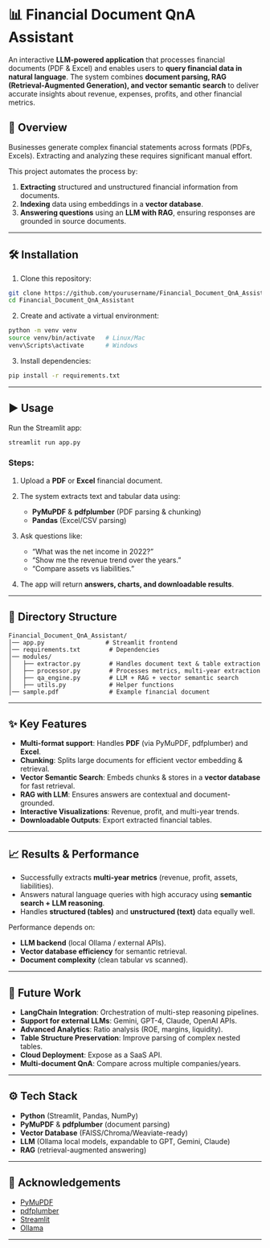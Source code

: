 # 📊 Financial Document QnA Assistant

An interactive **LLM-powered application** that processes financial documents (PDF & Excel) and enables users to **query financial data in natural language**. 
The system combines **document parsing, RAG (Retrieval-Augmented Generation), and vector semantic search** to deliver accurate insights about revenue, 
expenses, profits, and other financial metrics.

## 🚀 Overview

Businesses generate complex financial statements across formats (PDFs, Excels). Extracting and analyzing these requires significant manual effort.

This project automates the process by:

1. **Extracting** structured and unstructured financial information from documents.
2. **Indexing** data using embeddings in a **vector database**.
3. **Answering questions** using an **LLM with RAG**, ensuring responses are grounded in source documents.

---

## 🛠️ Installation

1. Clone this repository:

```bash
git clone https://github.com/yourusername/Financial_Document_QnA_Assistant.git
cd Financial_Document_QnA_Assistant
```

2. Create and activate a virtual environment:

```bash
python -m venv venv
source venv/bin/activate   # Linux/Mac
venv\Scripts\activate      # Windows
```

3. Install dependencies:

```bash
pip install -r requirements.txt
```

---

## ▶️ Usage

Run the Streamlit app:

```bash
streamlit run app.py
```

### Steps:

1. Upload a **PDF** or **Excel** financial document.
2. The system extracts text and tabular data using:

   * **PyMuPDF** & **pdfplumber** (PDF parsing & chunking)
   * **Pandas** (Excel/CSV parsing)
3. Ask questions like:

   * “What was the net income in 2022?”
   * “Show me the revenue trend over the years.”
   * “Compare assets vs liabilities.”
4. The app will return **answers, charts, and downloadable results**.

---

## 📂 Directory Structure

```
Financial_Document_QnA_Assistant/
│── app.py                 # Streamlit frontend
│── requirements.txt        # Dependencies
│── modules/
│   ├── extractor.py        # Handles document text & table extraction
│   ├── processor.py        # Processes metrics, multi-year extraction
│   ├── qa_engine.py        # LLM + RAG + vector semantic search
│   ├── utils.py            # Helper functions
│── sample.pdf              # Example financial document
```

---

## ✨ Key Features

* **Multi-format support**: Handles **PDF** (via PyMuPDF, pdfplumber) and **Excel**.
* **Chunking**: Splits large documents for efficient vector embedding & retrieval.
* **Vector Semantic Search**: Embeds chunks & stores in a **vector database** for fast retrieval.
* **RAG with LLM**: Ensures answers are contextual and document-grounded.
* **Interactive Visualizations**: Revenue, profit, and multi-year trends.
* **Downloadable Outputs**: Export extracted financial tables.

---

## 📈 Results & Performance

* Successfully extracts **multi-year metrics** (revenue, profit, assets, liabilities).
* Answers natural language queries with high accuracy using **semantic search + LLM reasoning**.
* Handles **structured (tables)** and **unstructured (text)** data equally well.

Performance depends on:

* **LLM backend** (local Ollama / external APIs).
* **Vector database efficiency** for semantic retrieval.
* **Document complexity** (clean tabular vs scanned).

---

## 🔮 Future Work

* **LangChain Integration**: Orchestration of multi-step reasoning pipelines.
* **Support for external LLMs**: Gemini, GPT-4, Claude, OpenAI APIs.
* **Advanced Analytics**: Ratio analysis (ROE, margins, liquidity).
* **Table Structure Preservation**: Improve parsing of complex nested tables.
* **Cloud Deployment**: Expose as a SaaS API.
* **Multi-document QnA**: Compare across multiple companies/years.

---

## ⚙️ Tech Stack

* **Python** (Streamlit, Pandas, NumPy)
* **PyMuPDF** & **pdfplumber** (document parsing)
* **Vector Database** (FAISS/Chroma/Weaviate-ready)
* **LLM** (Ollama local models, expandable to GPT, Gemini, Claude)
* **RAG** (retrieval-augmented answering)

---

## 🙌 Acknowledgements

* [PyMuPDF](https://pymupdf.readthedocs.io/)
* [pdfplumber](https://github.com/jsvine/pdfplumber)
* [Streamlit](https://streamlit.io/)
* [Ollama](https://ollama.ai/)

---

